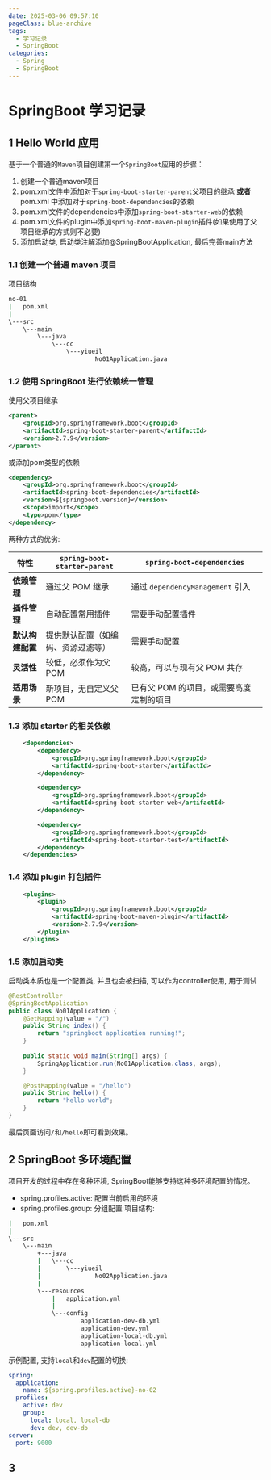 ```yaml
---
date: 2025-03-06 09:57:10
pageClass: blue-archive
tags:
  - 学习记录
  - SpringBoot
categories:
  - Spring
  - SpringBoot
---
```


# SpringBoot 学习记录

## 1 Hello World 应用
基于一个普通的`Maven`项目创建第一个`SpringBoot`应用的步骤：
1. 创建一个普通maven项目
2. pom.xml文件中添加对于`spring-boot-starter-parent`父项目的继承 **或者** pom.xml 中添加对于`spring-boot-dependencies`的依赖
3. pom.xml文件的dependencies中添加`spring-boot-starter-web`的依赖
4. pom.xml文件的plugin中添加`spring-boot-maven-plugin`插件(如果使用了父项目继承的方式则不必要) 
5. 添加启动类, 启动类注解添加@SpringBootApplication, 最后完善main方法

### 1.1 创建一个普通 maven 项目
项目结构
```sh
no-01
|   pom.xml
|
\---src
    \---main
        \---java
            \---cc
                \---yiueil
                        No01Application.java
```

### 1.2 使用 SpringBoot  进行依赖统一管理
使用父项目继承
```xml
<parent>  
    <groupId>org.springframework.boot</groupId>  
    <artifactId>spring-boot-starter-parent</artifactId>  
    <version>2.7.9</version>  
</parent>
```
或添加pom类型的依赖
```xml
<dependency>  
    <groupId>org.springframework.boot</groupId>  
    <artifactId>spring-boot-dependencies</artifactId>  
    <version>${springboot.version}</version>  
    <scope>import</scope>  
    <type>pom</type>  
</dependency>
```

两种方式的优劣:

| 特性         | `spring-boot-starter-parent` | `spring-boot-dependencies`   |
| ---------- | ---------------------------- | ---------------------------- |
| **依赖管理**   | 通过父 POM 继承                   | 通过 `dependencyManagement` 引入 |
| **插件管理**   | 自动配置常用插件                     | 需要手动配置插件                     |
| **默认构建配置** | 提供默认配置（如编码、资源过滤等）            | 需要手动配置                       |
| **灵活性**    | 较低，必须作为父 POM                 | 较高，可以与现有父 POM 共存             |
| **适用场景**   | 新项目，无自定义父 POM                | 已有父 POM 的项目，或需要高度定制的项目       |

### 1.3 添加 starter 的相关依赖
```xml
    <dependencies>
        <dependency>
            <groupId>org.springframework.boot</groupId>
            <artifactId>spring-boot-starter</artifactId>
        </dependency>

        <dependency>
            <groupId>org.springframework.boot</groupId>
            <artifactId>spring-boot-starter-web</artifactId>
        </dependency>

        <dependency>
            <groupId>org.springframework.boot</groupId>
            <artifactId>spring-boot-starter-test</artifactId>
        </dependency>
    </dependencies>
```

### 1.4 添加 plugin 打包插件

```xml
	<plugins>
		<plugin>
			<groupId>org.springframework.boot</groupId>
			<artifactId>spring-boot-maven-plugin</artifactId>
			<version>2.7.9</version>
		</plugin>
	</plugins>
```

### 1.5 添加启动类
启动类本质也是一个配置类, 并且也会被扫描, 可以作为controller使用, 用于测试
```java
@RestController
@SpringBootApplication
public class No01Application {
    @GetMapping(value = "/")
    public String index() {
        return "springboot application running!";
    }
    
    public static void main(String[] args) {
        SpringApplication.run(No01Application.class, args);
    }

    @PostMapping(value = "/hello")
    public String hello() {
        return "hello world";
    }
}
```

最后页面访问`/`和`/hello`即可看到效果。

## 2 SpringBoot 多环境配置
项目开发的过程中存在多种环境, SpringBoot能够支持这种多环境配置的情况。
- spring.profiles.active: 配置当前启用的环境
- spring.profiles.group: 分组配置
项目结构:
```sh
|   pom.xml
|
\---src
    \---main
        +---java
        |   \---cc
        |       \---yiueil
        |               No02Application.java
        |
        \---resources
            |   application.yml
            |
            \---config
                    application-dev-db.yml
                    application-dev.yml
                    application-local-db.yml
                    application-local.yml

```

示例配置, 支持`local`和`dev`配置的切换:
```yaml
spring:
  application:
    name: ${spring.profiles.active}-no-02
  profiles:
    active: dev
    group:
      local: local, local-db
      dev: dev, dev-db
server:
  port: 9000
```

## 3 